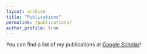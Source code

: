 ```yaml
---
layout: archive
title: "Publications"
permalink: /publications/
author_profile: true
---
```


You can find a list of my publications at [Google Scholar]("https://scholar.google.com/citations?user=q0kmtR4AAAAJ&hl=en")!

